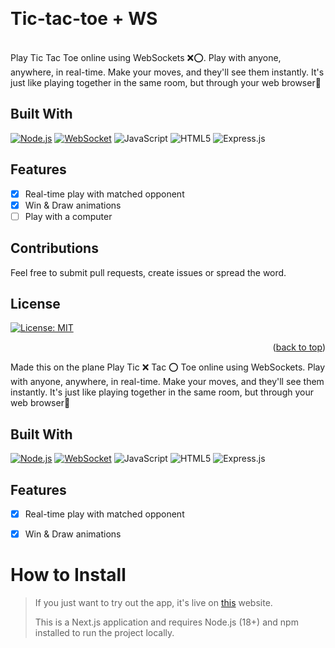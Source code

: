 <a name="readme-top"></a>

<!-- PROJECT LOGO -->
<br />
<div align="left">
<h1>Tic-tac-toe + WS</h1>


<br>
Play Tic Tac Toe online using WebSockets ❌⭕. Play with anyone, anywhere, in real-time. Make your moves, and they'll see them instantly. It's just like playing together in the same room, but through your web browser🤳
 <br>

## Built With
[![Node.js][Nodejs.com]][Nodejs-url]
[![WebSocket]][WS-url]
![JavaScript](https://img.shields.io/badge/javascript-%23323330.svg?style=for-the-badge&logo=javascript&logoColor=%23F7DF1E)
![HTML5](https://img.shields.io/badge/html5-%23E34F26.svg?style=for-the-badge&logo=html5&logoColor=white)
![Express.js](https://img.shields.io/badge/express.js-%23404d59.svg?style=for-the-badge&logo=express&logoColor=%2361DAFB)


## Features
- [x] Real-time play with matched opponent 
- [x] Win & Draw animations
- [ ] Play with a computer 

## Contributions

Feel free to submit pull requests, create issues or spread the word.

## License

[![License: MIT](https://img.shields.io/badge/License-MIT-yellow.svg)](https://opensource.org/licenses/MIT)


<p align="right">(<a href="#readme-top">back to top</a>)</p>

<!-- MARKDOWN LINKS & IMAGES -->
<!-- https://www.markdownguide.org/basic-syntax/#reference-style-links -->


[Nodejs.com]:https://img.shields.io/badge/Node.js-43853D?style=for-the-badge&logo=node.js&logoColor=white
[Nodejs-url]: https://nodejs.org
[WebSocket]:https://img.shields.io/badge/Websockets-121011?style=for-the-badge&logoColor=white
[WS-url]:https://developer.mozilla.org/en-US/docs/Web/API/WebSockets_API
Made this on the plane 
Play Tic ❌ Tac ⭕ Toe online using WebSockets. Play with anyone, anywhere, in real-time. Make your moves, and they'll see them instantly. It's just like playing together in the same room, but through your web browser🤳
 <br>

## Built With
[![Node.js][Nodejs.com]][Nodejs-url]
[![WebSocket]][WS-url]
![JavaScript](https://img.shields.io/badge/javascript-%23323330.svg?style=for-the-badge&logo=javascript&logoColor=%23F7DF1E)
![HTML5](https://img.shields.io/badge/html5-%23E34F26.svg?style=for-the-badge&logo=html5&logoColor=white)
![Express.js](https://img.shields.io/badge/express.js-%23404d59.svg?style=for-the-badge&logo=express&logoColor=%2361DAFB)


## Features
- [x] Real-time play with matched opponent 
- [x] Win & Draw animations


# How to Install

> If you just want to try out the app, it's live on [this](https://chattyui.com) website.
>
> This is a Next.js application and requires Node.js (18+) and npm installed to run the project locally.

